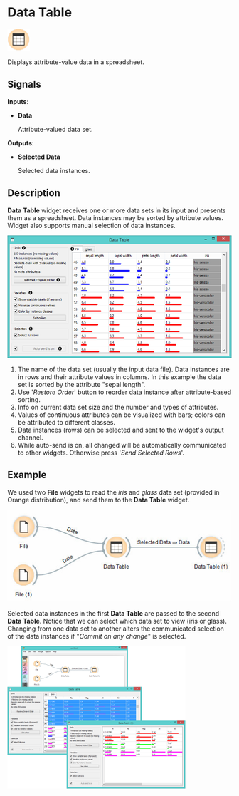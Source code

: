 Data Table
==========

![Data Table icon](icons/data-table.png)

Displays attribute-value data in a spreadsheet.

Signals
-------

**Inputs**:

- **Data**
 
  Attribute-valued data set.

**Outputs**:

- **Selected Data**

  Selected data instances.

Description
-----------

**Data Table** widget receives one or more data sets in its input and
presents them as a spreadsheet. Data instances may be sorted by
attribute values. Widget also supports manual selection of data
instances.

![Data table with Iris data set](images/DataTable-stamped.png)

1.  The name of the data set (usually the input
    data file). Data instances are in rows and their
    attribute values in columns. In this example the data set is
    sorted by the attribute "sepal length".
2.  Use '*Restore Order*' button to
    reorder data instance after attribute-based sorting.
3.  Info on current data set size and the number and types of
    attributes.
4.  Values of continuous attributes can be visualized with bars; colors can be attributed to different classes.
5.  Data instances (rows) can be selected and sent to the widget's
    output channel.
6.  While auto-send is on, all changed will be automatically communicated to other widgets. Otherwise press '*Send Selected      Rows*'.

Example
-------

We used two **File** widgets to read the *iris* and *glass* data set (provided in
Orange distribution), and send them to the **Data Table** widget.

![Example data table schema](images/DataTable-Schema.png)

Selected data instances in the first **Data Table** are passed to the second
**Data Table**. Notice that we can select which data set to view (iris or
glass). Changing from one data set to another alters the communicated
selection of the data instances if "*Commit on any change*" is selected.

<img src="images/DataTable-Example.png" alt="image" width="400">
